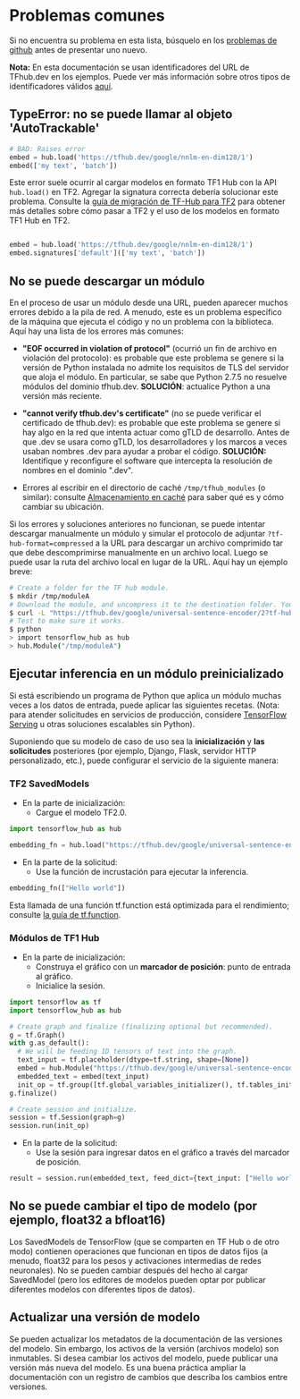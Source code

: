 # Problemas comunes

Si no encuentra su problema en esta lista, búsquelo en los [problemas de github](https://github.com/tensorflow/hub/issues) antes de presentar uno nuevo.

**Nota:** En esta documentación se usan identificadores del URL de TFhub.dev en los ejemplos. Puede ver más información sobre otros tipos de identificadores válidos [aquí](tf2_saved_model.md#model_handles).

## TypeError: no se puede llamar al objeto 'AutoTrackable'

```python
# BAD: Raises error
embed = hub.load('https://tfhub.dev/google/nnlm-en-dim128/1')
embed(['my text', 'batch'])
```

Este error suele ocurrir al cargar modelos en formato TF1 Hub con la API `hub.load()` en TF2. Agregar la signatura correcta debería solucionar este problema. Consulte la [guía de migración de TF-Hub para TF2](migration_tf2.md) para obtener más detalles sobre cómo pasar a TF2 y el uso de los modelos en formato TF1 Hub en TF2.

```python

embed = hub.load('https://tfhub.dev/google/nnlm-en-dim128/1')
embed.signatures['default'](['my text', 'batch'])
```

## No se puede descargar un módulo

En el proceso de usar un módulo desde una URL, pueden aparecer muchos errores debido a la pila de red. A menudo, este es un problema específico de la máquina que ejecuta el código y no un problema con la biblioteca. Aquí hay una lista de los errores más comunes:

- **"EOF occurred in violation of protocol"** (ocurrió un fin de archivo en violación del protocolo): es probable que este problema se genere si la versión de Python instalada no admite los requisitos de TLS del servidor que aloja el módulo. En particular, se sabe que Python 2.7.5 no resuelve módulos del dominio tfhub.dev. **SOLUCIÓN**: actualice Python a una versión más reciente.

- **"cannot verify tfhub.dev's certificate"** (no se puede verificar el certificado de tfhub.dev): es probable que este problema se genere si hay algo en la red que intenta actuar como gTLD de desarrollo. Antes de que .dev se usara como gTLD, los desarrolladores y los marcos a veces usaban nombres .dev para ayudar a probar el código. **SOLUCIÓN:** Identifique y reconfigure el software que intercepta la resolución de nombres en el dominio ".dev".

- Errores al escribir en el directorio de caché `/tmp/tfhub_modules` (o similar): consulte [Almacenamiento en caché](caching.md) para saber qué es y cómo cambiar su ubicación.

Si los errores y soluciones anteriores no funcionan, se puede intentar descargar manualmente un módulo y simular el protocolo de adjuntar `?tf-hub-format=compressed` a la URL para descargar un archivo comprimido tar que debe descomprimirse manualmente en un archivo local. Luego se puede usar la ruta del archivo local en lugar de la URL. Aquí hay un ejemplo breve:

```bash
# Create a folder for the TF hub module.
$ mkdir /tmp/moduleA
# Download the module, and uncompress it to the destination folder. You might want to do this manually.
$ curl -L "https://tfhub.dev/google/universal-sentence-encoder/2?tf-hub-format=compressed" | tar -zxvC /tmp/moduleA
# Test to make sure it works.
$ python
> import tensorflow_hub as hub
> hub.Module("/tmp/moduleA")
```

## Ejecutar inferencia en un módulo preinicializado

Si está escribiendo un programa de Python que aplica un módulo muchas veces a los datos de entrada, puede aplicar las siguientes recetas. (Nota: para atender solicitudes en servicios de producción, considere [TensorFlow Serving](https://www.tensorflow.org/tfx/guide/serving) u otras soluciones escalables sin Python).

Suponiendo que su modelo de caso de uso sea la **inicialización** y **las solicitudes** posteriores (por ejemplo, Django, Flask, servidor HTTP personalizado, etc.), puede configurar el servicio de la siguiente manera:

### TF2 SavedModels

- En la parte de inicialización:
    - Cargue el modelo TF2.0.

```python
import tensorflow_hub as hub

embedding_fn = hub.load("https://tfhub.dev/google/universal-sentence-encoder/4")
```

- En la parte de la solicitud:
    - Use la función de incrustación para ejecutar la inferencia.

```python
embedding_fn(["Hello world"])
```

Esta llamada de una función tf.function está optimizada para el rendimiento; consulte [la guía de tf.function](https://www.tensorflow.org/guide/function).

### Módulos de TF1 Hub

- En la parte de inicialización:
    - Construya el gráfico con un **marcador de posición**: punto de entrada al gráfico.
    - Inicialice la sesión.

```python
import tensorflow as tf
import tensorflow_hub as hub

# Create graph and finalize (finalizing optional but recommended).
g = tf.Graph()
with g.as_default():
  # We will be feeding 1D tensors of text into the graph.
  text_input = tf.placeholder(dtype=tf.string, shape=[None])
  embed = hub.Module("https://tfhub.dev/google/universal-sentence-encoder/2")
  embedded_text = embed(text_input)
  init_op = tf.group([tf.global_variables_initializer(), tf.tables_initializer()])
g.finalize()

# Create session and initialize.
session = tf.Session(graph=g)
session.run(init_op)
```

- En la parte de la solicitud:
    - Use la sesión para ingresar datos en el gráfico a través del marcador de posición.

```python
result = session.run(embedded_text, feed_dict={text_input: ["Hello world"]})
```

## No se puede cambiar el tipo de modelo (por ejemplo, float32 a bfloat16)

Los SavedModels de TensorFlow (que se comparten en TF Hub o de otro modo) contienen operaciones que funcionan en tipos de datos fijos (a menudo, float32 para los pesos y activaciones intermedias de redes neuronales). No se pueden cambiar después del hecho al cargar SavedModel (pero los editores de modelos pueden optar por publicar diferentes modelos con diferentes tipos de datos).

## Actualizar una versión de modelo

Se pueden actualizar los metadatos de la documentación de las versiones del modelo. Sin embargo, los activos de la versión (archivos modelo) son inmutables. Si desea cambiar los activos del modelo, puede publicar una versión más nueva del modelo. Es una buena práctica ampliar la documentación con un registro de cambios que describa los cambios entre versiones.
